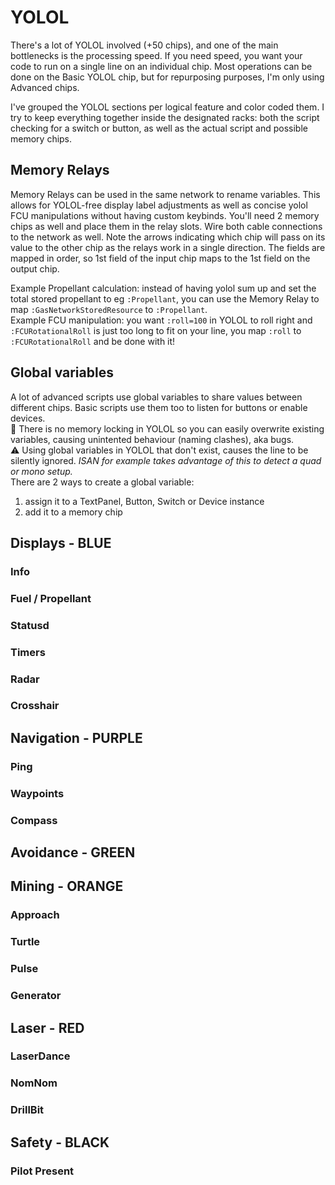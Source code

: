 # YOLOL
There's a lot of YOLOL involved (+50 chips), and one of the main bottlenecks is the processing speed.
If you need speed, you want your code to run on a single line on an individual chip.  Most operations can be done on the Basic YOLOL chip, but for repurposing purposes, I'm only using Advanced chips.

I've grouped the YOLOL sections per logical feature and color coded them.  I try to keep everything together inside the designated racks: both the script checking for a switch or button, as well as the actual script and possible memory chips.

## Memory Relays
Memory Relays can be used in the same network to rename variables.  This allows for YOLOL-free display label adjustments as well as concise yolol FCU manipulations without having custom keybinds.  You'll need 2 memory chips as well and place them in the relay slots.  Wire both cable connections to the network as well.  Note the arrows indicating which chip will pass on its value to the other chip as the relays work in a single direction.  The fields are mapped in order, so 1st field of the input chip maps to the 1st field on the output chip.

Example Propellant calculation: instead of having yolol sum up and set the total stored propellant to eg `:Propellant`, you can use the Memory Relay to map `:GasNetworkStoredResource` to `:Propellant`.  
Example FCU manipulation: you want `:roll=100` in YOLOL to roll right and `:FCURotationalRoll` is just too long to fit on your line, you map `:roll` to `:FCURotationalRoll` and be done with it!

## Global variables
A lot of advanced scripts use global variables to share values between different chips.  Basic scripts use them too to listen for buttons or enable devices.  
🐛 There is no memory locking in YOLOL so you can easily overwrite existing variables, causing unintented behaviour (naming clashes), aka bugs.  
⚠️ Using global variables in YOLOL that don't exist, causes the line to be silently ignored.  _ISAN for example takes advantage of this to detect a quad or mono setup._  
There are 2 ways to create a global variable:
1. assign it to a TextPanel, Button, Switch or Device instance
2. add it to a memory chip

## Displays - BLUE

### Info
### Fuel / Propellant
### Statusd
### Timers
### Radar
### Crosshair

## Navigation - PURPLE

### Ping
### Waypoints
### Compass

## Avoidance - GREEN

## Mining - ORANGE

### Approach
### Turtle
### Pulse
### Generator

## Laser - RED

### LaserDance
### NomNom
### DrillBit

## Safety - BLACK

### Pilot Present
